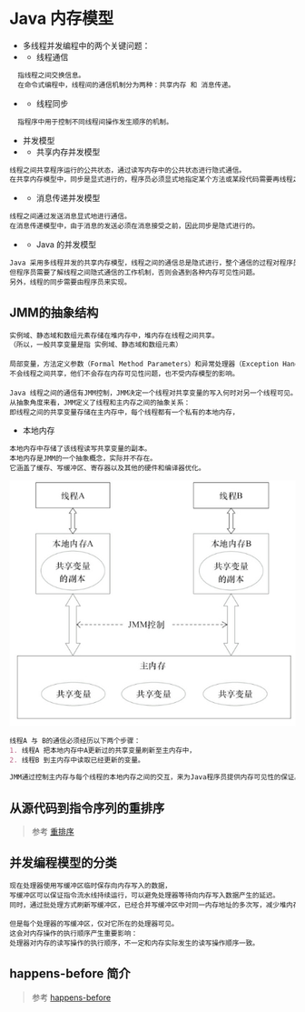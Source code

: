 # Java 内存模型
* 多线程并发编程中的两个关键问题：
* * 线程通信
```md
  指线程之间交换信息。
  在命令式编程中，线程间的通信机制分为两种：共享内存 和 消息传递。
```
* * 线程同步
```md
  指程序中用于控制不同线程间操作发生顺序的机制。
```
*  并发模型
* * 共享内存并发模型
```md
线程之间共享程序运行的公共状态，通过读写内存中的公共状态进行隐式通信。
在共享内存模型中，同步是显式进行的，程序员必须显式地指定某个方法或某段代码需要再线程之间互斥执行。
```
* * 消息传递并发模型
```md
线程之间通过发送消息显式地进行通信。
在消息传递模型中，由于消息的发送必须在消息接受之前，因此同步是隐式进行的。
```
* * Java 的并发模型
```md
Java 采用多线程并发的共享内存模型，线程之间的通信总是隐式进行，整个通信的过程对程序员完全透明。
但程序员需要了解线程之间隐式通信的工作机制，否则会遇到各种内存可见性问题。
另外，线程的同步需要由程序员来实现。
```
## JMM的抽象结构
```md
实例域、静态域和数组元素存储在堆内存中，堆内存在线程之间共享。
（所以，一般共享变量是指 实例域、静态域和数组元素）

局部变量，方法定义参数（Formal Method Parameters）和异常处理器（Exception Handler Parameters）
不会线程之间共享，他们不会存在内存可见性问题，也不受内存模型的影响。

Java 线程之间的通信有JMM控制，JMM决定一个线程对共享变量的写入何时对另一个线程可见。
从抽象角度来看，JMM定义了线程和主内存之间的抽象关系：
即线程之间的共享变量存储在主内存中，每个线程都有一个私有的本地内存，
```
* 本地内存
```md
本地内存中存储了该线程读写共享变量的副本。
本地内存是JMM的一个抽象概念，实际并不存在。
它涵盖了缓存、写缓冲区、寄存器以及其他的硬件和编译器优化。
```

![JMM 抽象结构](../00-pic/JMM-abstract-struct.jpg)

```md
线程A 与 B的通信必须经历以下两个步骤：
1. 线程A 把本地内存中A更新过的共享变量刷新至主内存中，
2. 线程B 到主内存中读取已经更新的变量。
```
```md
JMM通过控制主内存与每个线程的本地内存之间的交互，来为Java程序员提供内存可见性的保证。
```
## 从源代码到指令序列的重排序
> 参考 [重排序](03-2-reorder.md)

## 并发编程模型的分类
```md
现在处理器使用写缓冲区临时保存向内存写入的数据，
写缓冲区可以保证指令流水线持续运行，可以避免处理器等待向内存写入数据产生的延迟。
同时，通过批处理方式刷新写缓冲区，已经合并写缓冲区中对同一内存地址的多次写，减少堆内存总线的占用。

但是每个处理器的写缓冲区，仅对它所在的处理器可见。
这会对内存操作的执行顺序产生重要影响：
处理器对内存的读写操作的执行顺序，不一定和内存实际发生的读写操作顺序一致。
```

## happens-before 简介
> 参考 [happens-before](03-07-happens-before.md)